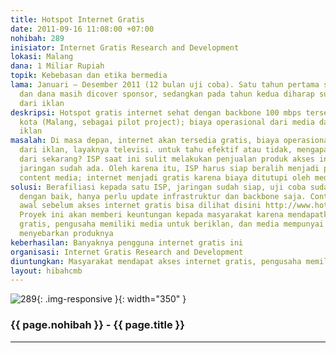 ```yaml
---
title: Hotspot Internet Gratis
date: 2011-09-16 11:08:00 +07:00
nohibah: 289
inisiator: Internet Gratis Research and Development
lokasi: Malang
dana: 1 Miliar Rupiah
topik: Kebebasan dan etika bermedia
lama: Januari – Desember 2011 (12 bulan uji coba). Satu tahun pertama sebagai riset
  dan dana masih dicover sponsor, sedangkan pada tahun kedua diharap sudah bisa dicover
  dari iklan
deskripsi: Hotspot gratis internet sehat dengan backbone 100 mbps tersebar di satu
  kota (Malang, sebagai pilot project); biaya operasional dari media dan pemasang
  iklan
masalah: Di masa depan, internet akan tersedia gratis, biaya operasionalnya ditutup
  dari iklan, layaknya televisi. untuk tahu efektif atau tidak, mengapa tidak dicoba
  dari sekarang? ISP saat ini sulit melakukan penjualan produk akses internet, padahal
  jaringan sudah ada. Oleh karena itu, ISP harus siap beralih menjadi pen-deliver
  content media; internet menjadi gratis karena biaya ditutupi oleh media dan iklan
solusi: Berafiliasi kepada satu ISP, jaringan sudah siap, uji coba sudah berjalan
  dengan baik, hanya perlu update infrastruktur dan backbone saja. Contoh halaman
  awal sebelum akses internet gratis bisa dilihat disini http://www.hotspotgratis.net/ketentuan.html.
  Proyek ini akan memberi keuntungan kepada masyarakat karena mendapatkan akses internet
  gratis, pengusaha memiliki media untuk beriklan, dan media mempunyai jaringan untuk
  menyebarkan produknya
keberhasilan: Banyaknya pengguna internet gratis ini
organisasi: Internet Gratis Research and Development
diuntungkan: Masyarakat mendapat akses internet gratis, pengusaha memiliki media untuk beriklan, media punya jaringan buat deliveri kontent. biaya iklan sangat rendah, hanya Rp10 per visit (hit/ppc)
layout: hibahcmb
---
```


![289](/static/img/hibahcmb/289.png){: .img-responsive }{: width="350" }

### {{ page.nohibah }} - {{ page.title }}

---
